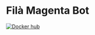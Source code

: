 # Filà Magenta Bot

[![Docker hub](https://img.shields.io/docker/v/arnyminerz/filamagenta-bot?style=for-the-badge&logo=docker)](https://hub.docker.com/r/arnyminerz/filamagenta-bot)
